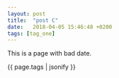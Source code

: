 ```yaml
---
layout: post
title:  "post C"
date:   2018-04-05 15:46:48 +0200
tags: [tag_one]
---
```


This is a page with bad date.

{{ page.tags | jsonify }}

